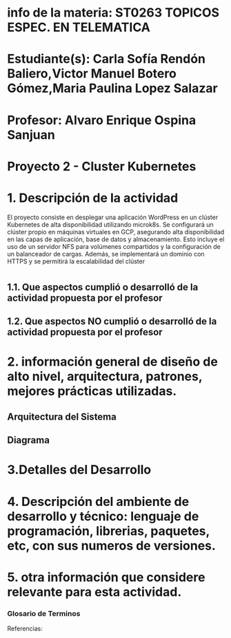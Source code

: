 
# info de la materia: ST0263 TOPICOS ESPEC. EN TELEMATICA
#
# Estudiante(s): Carla Sofía Rendón Baliero,Victor Manuel Botero Gómez,Maria Paulina Lopez Salazar 
#
# Profesor: Alvaro Enrique Ospina Sanjuan
#
#  Proyecto 2 - Cluster Kubernetes
#
# 1. Descripción de la actividad
El proyecto consiste en desplegar una aplicación WordPress en un clúster Kubernetes de alta disponibilidad utilizando microk8s. Se configurará un clúster propio en máquinas virtuales en GCP, asegurando alta disponibilidad en las capas de aplicación, base de datos y almacenamiento. Esto incluye el uso de un servidor NFS para volúmenes compartidos y la configuración de un balanceador de cargas. Además, se implementará un dominio con HTTPS y se permitirá la escalabilidad del clúster
#
## 1.1. Que aspectos cumplió o desarrolló de la actividad propuesta por el profesor

## 1.2. Que aspectos NO cumplió o desarrolló de la actividad propuesta por el profesor 

# 2. información general de diseño de alto nivel, arquitectura, patrones, mejores prácticas utilizadas.

## Arquitectura del Sistema

## Diagrama

# 3.Detalles del Desarrollo

    
# 4. Descripción del ambiente de desarrollo y técnico: lenguaje de programación, librerias, paquetes, etc, con sus numeros de versiones.


# 5. otra información que considere relevante para esta actividad.
### Glosario de Terminos

  
Referencias:

